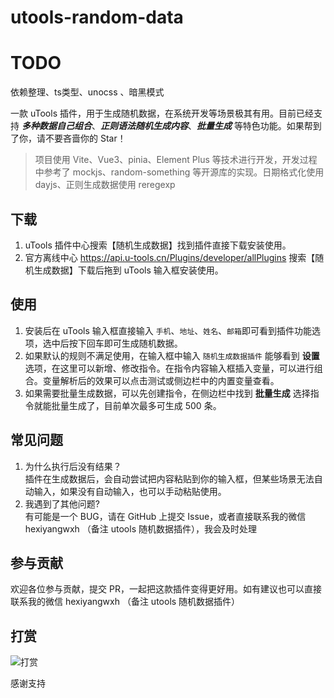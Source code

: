 # utools-random-data

# TODO

依赖整理、ts类型、unocss 、暗黑模式

一款 uTools 插件，用于生成随机数据，在系统开发等场景极其有用。目前已经支持 **_多种数据自己组合_**、**_正则语法随机生成内容_**、**_批量生成_** 等特色功能。如果帮到了你，请不要吝啬你的 Star！

> 项目使用 Vite、Vue3、pinia、Element Plus 等技术进行开发，开发过程中参考了 mockjs、random-something 等开源库的实现。日期格式化使用 dayjs、正则生成数据使用 reregexp

## 下载

1. uTools 插件中心搜索【随机生成数据】找到插件直接下载安装使用。
1. 官方离线中心 <https://api.u-tools.cn/Plugins/developer/allPlugins> 搜索【随机生成数据】下载后拖到 uTools 输入框安装使用。

## 使用

1. 安装后在 uTools 输入框直接输入 `手机`、`地址`、`姓名`、`邮箱`即可看到插件功能选项，选中后按下回车即可生成随机数据。
2. 如果默认的规则不满足使用，在输入框中输入 `随机生成数据插件` 能够看到 **设置** 选项，在这里可以新增、修改指令。在指令内容输入框插入变量，可以进行组合。变量解析后的效果可以点击测试或侧边栏中的内置变量查看。
3. 如果需要批量生成数据，可以先创建指令，在侧边栏中找到 **批量生成** 选择指令就能批量生成了，目前单次最多可生成 500 条。

## 常见问题

1. 为什么执行后没有结果？  
   插件在生成数据后，会自动尝试把内容粘贴到你的输入框，但某些场景无法自动输入，如果没有自动输入，也可以手动粘贴使用。
2. 我遇到了其他问题?  
   有可能是一个 BUG，请在 GitHub 上提交 Issue，或者直接联系我的微信 hexiyangwxh （备注 utools 随机数据插件），我会及时处理

## 参与贡献

欢迎各位参与贡献，提交 PR，一起把这款插件变得更好用。如有建议也可以直接联系我的微信 hexiyangwxh （备注 utools 随机数据插件）

## 打赏

![打赏](https://test-1309419893.cos.ap-shanghai.myqcloud.com/%E6%89%93%E8%B5%8F.jpg)

感谢支持
